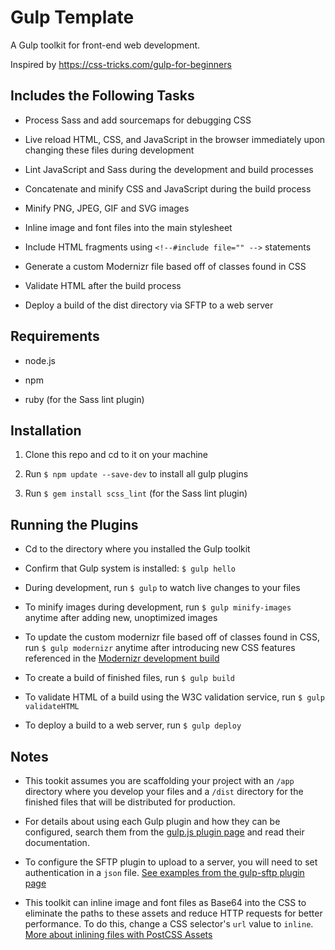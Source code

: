 # Gulp Template

A Gulp toolkit for front-end web development.

Inspired by https://css-tricks.com/gulp-for-beginners

## Includes the Following Tasks

* Process Sass and add sourcemaps for debugging CSS

* Live reload HTML, CSS, and JavaScript in the browser immediately upon changing these files during development

* Lint JavaScript and Sass during the development and build processes

* Concatenate and minify CSS and JavaScript during the build process

* Minify PNG, JPEG, GIF and SVG images

* Inline image and font files into the main stylesheet

* Include HTML fragments using `<!--#include file="" -->` statements

* Generate a custom Modernizr file based off of classes found in CSS

* Validate HTML after the build process

* Deploy a build of the dist directory via SFTP to a web server

## Requirements

* node.js

* npm

* ruby (for the Sass lint plugin)

## Installation

1. Clone this repo and cd to it on your machine

2. Run `$ npm update --save-dev` to install all gulp plugins

3. Run `$ gem install scss_lint` (for the Sass lint plugin)

## Running the Plugins

* Cd to the directory where you installed the Gulp toolkit

* Confirm that Gulp system is installed: `$ gulp hello`

* During development, run `$ gulp` to watch live changes to your files

* To minify images during development, run `$ gulp minify-images` anytime after adding new, unoptimized images

* To update the custom modernizr file based off of classes found in CSS, run `$ gulp modernizr` anytime after introducing new CSS features referenced in the [Modernizr development build](https://modernizr.com)

* To create a build of finished files, run `$ gulp build`

* To validate HTML of a build using the W3C validation service, run `$ gulp validateHTML`

* To deploy a build to a web server, run `$ gulp deploy`

## Notes

* This tookit assumes you are scaffolding your project with an `/app` directory where you develop your files and a `/dist` directory for the finished files that will be distributed for production.

* For details about using each Gulp plugin and how they can be configured, search them from the [gulp.js plugin page](http://gulpjs.com/plugins/) and read their documentation.

* To configure the SFTP plugin to upload to a server, you will need to set authentication in a `json` file. [See examples from the gulp-sftp plugin page](https://www.npmjs.com/package/gulp-sftp/#authentication)

* This toolkit can inline image and font files as Base64 into the CSS to eliminate the paths to these assets and reduce HTTP requests for better performance. To do this, change a CSS selector's `url` value to `inline`. [More about inlining files with PostCSS Assets](https://github.com/assetsjs/postcss-assets#inlining-files)
